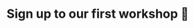 ---
layout: nexusredirect
title: Sign up to our first workshop 🌹
description: Sign up for the 5 March Zoom workshop 'How Can We Get Our Friends More Involved Despite Our Party's Internal Culture'
image: /assets/webthumbnails/firstworkshop.png
redirecturl: https://docs.google.com/forms/d/e/1FAIpQLSdbsrrAMlD5g-JXoJkgYvIblxlE0W6lCqIDJuXp7-YtibQ39w/viewform
---